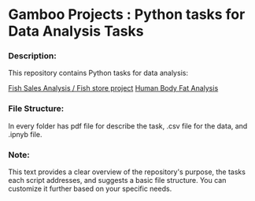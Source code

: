 # Gamboo Projects : Python tasks for Data Analysis Tasks

### Description:

This repository contains Python tasks for data analysis:

[Fish Sales Analysis / Fish store project](https://github.com/Lala2398/Python_path/tree/main/Gamboo_projects/Fish_store_project)
[Human Body Fat Analysis](https://github.com/Lala2398/Python_path/tree/main/Gamboo_projects/Body_fat)

### File Structure:
In every folder has pdf file for describe the task, .csv file for the data, and .ipnyb file. 


### Note:

This text provides a clear overview of the repository's purpose, the tasks each script addresses, and suggests a basic file structure. You can customize it further based on your specific needs.

